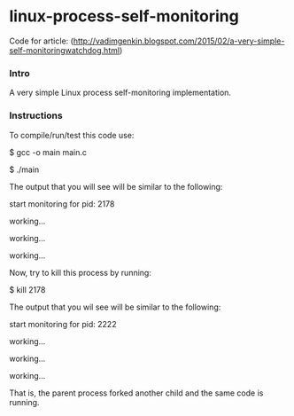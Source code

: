 # linux-process-self-monitoring

Code for article: (http://vadimgenkin.blogspot.com/2015/02/a-very-simple-self-monitoringwatchdog.html)

### Intro ###

A very simple Linux process self-monitoring implementation.

### Instructions ###

To compile/run/test this code use:

$ gcc -o main main.c

$ ./main

The output that you will see will be similar to the following:

start monitoring for pid: 2178

working...

working...

working...

Now, try to kill this process by running:

$ kill 2178

The output that you wil see will be similar to the following:

start monitoring for pid: 2222

working...

working...

working...

That is, the parent process forked another child and the same code is running. 

